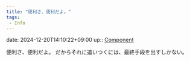 ```yaml
---
title: "便利さ、便利だよ。"
tags:
 - Info
---
```


date: 2024-12-20T14:10:22+09:00
up:: [Component](../Bar/Novel/Chaos/Component.md)

便利さ、便利だよ。
だからそれに追いつくには、最終手段を出すしかない。